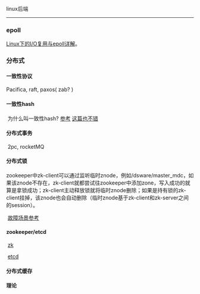 linux后端

---

### epoll

[Linux下的I/O复用与epoll详解](https://www.cnblogs.com/lojunren/p/3856290.html)。

### 分布式

#### 一致性协议

Pacifica, raft, paxos( zab? )

#### 一致性hash

​	为什么叫一致性hash? [参考](http://itindex.net/detail/48809-%E4%B8%80%E8%87%B4%E6%80%A7-hash)
	[这篇也不错](https://www.cnblogs.com/moonandstar08/p/5405991.html)
#### 分布式事务

​	2pc, rocketMQ

#### 分布式锁

​	zookeeper中zk-client可以通过监听临时znode，例如/dsware/master_mdc，如果该znode不存在，zk-client就都尝试往zookeeper中添加zone，写入成功的就算是拿锁成功；zk-client主动释放锁就将临时znode删除；如果是持有锁的zk-client挂掉，该znode也会自动删除（临时znode基于zk-client和zk-server之间的session）。

​	[故障场景参考](<https://blog.csdn.net/qiangcuo6087/article/details/79067136>)

#### zookeeper/etcd

​	[zk](<https://www.cnblogs.com/felixzh/p/5869212.html>)

​	[etcd](<https://www.infoq.cn/article/etcd-interpretation-application-scenario-implement-principle>)

#### 分布式缓存

#### 理论

​	

 

